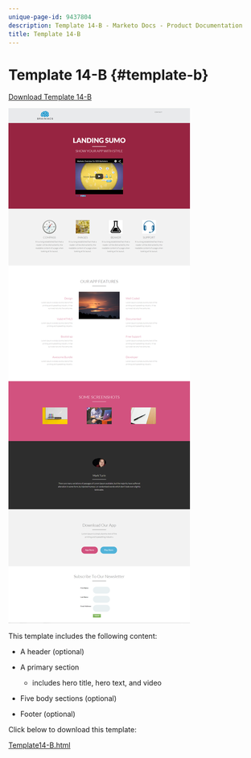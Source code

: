 ```yaml
---
unique-page-id: 9437804
description: Template 14-B - Marketo Docs - Product Documentation
title: Template 14-B
---
```


# Template 14-B {#template-b}

[Download Template 14-B](http://docs.marketo.com/download/attachments/9437804/template-14b.html?version=1&modificationdate=1438980216000&api=v2)

![](assets/image2015-8-11-15-3a42-3a35.png)

This template includes the following content:

* A header (optional)
* A primary section

    * includes hero title, hero text, and video

* Five body sections (optional)
* Footer (optional)

Click below to download this template:

[Template14-B.html](http://docs.marketo.com/download/attachments/9437804/template-14b.html?version=1&modificationdate=1438980216000&api=v2)
